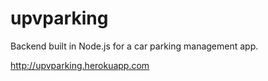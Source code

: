 upvparking
==========

Backend built in Node.js for a car parking management app.

http://upvparking.herokuapp.com
